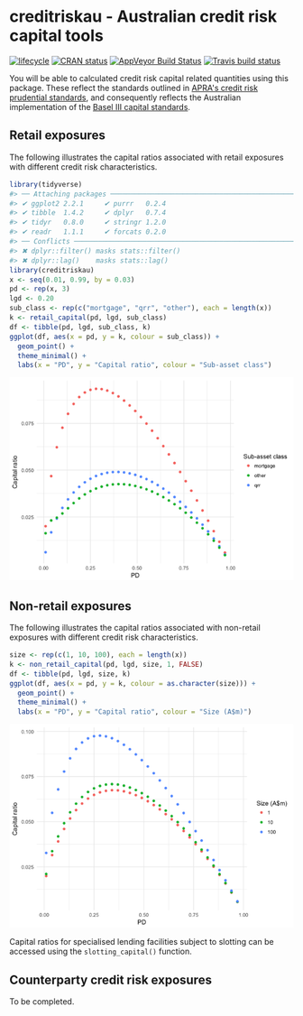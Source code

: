 <!-- README.md is generated from README.Rmd. Please edit that file -->
creditriskau - Australian credit risk capital tools
===================================================

[![lifecycle](https://img.shields.io/badge/lifecycle-experimental-orange.svg)](https://www.tidyverse.org/lifecycle/#experimental) [![CRAN status](http://www.r-pkg.org/badges/version/creditriskau)](https://cran.r-project.org/package=creditriskau) [![AppVeyor Build Status](https://ci.appveyor.com/project/imanuelcostigan/creditriskau)](https://ci.appveyor.com/api/projects/status/x45npmpgyqrdk02l?svg=true) [![Travis build status](https://travis-ci.org/imanuelcostigan/creditriskau.svg?branch=master)](https://travis-ci.org/imanuelcostigan/creditriskau)

You will be able to calculated credit risk capital related quantities using this package. These reflect the standards outlined in [APRA's credit risk prudential standards](http://www.apra.gov.au/adi/PrudentialFramework/Pages/prudential-standards-and-guidance-notes-for-adis.aspx), and consequently reflects the Australian implementation of the [Basel III capital standards](http://www.bis.org/bcbs/basel3.htm).

Retail exposures
----------------

The following illustrates the capital ratios associated with retail exposures with different credit risk characteristics.

``` r
library(tidyverse)
#> ── Attaching packages ─────────────────────────────────────────────────────────────── tidyverse 1.2.1 ──
#> ✔ ggplot2 2.2.1     ✔ purrr   0.2.4
#> ✔ tibble  1.4.2     ✔ dplyr   0.7.4
#> ✔ tidyr   0.8.0     ✔ stringr 1.2.0
#> ✔ readr   1.1.1     ✔ forcats 0.2.0
#> ── Conflicts ────────────────────────────────────────────────────────────────── tidyverse_conflicts() ──
#> ✖ dplyr::filter() masks stats::filter()
#> ✖ dplyr::lag()    masks stats::lag()
library(creditriskau)
x <- seq(0.01, 0.99, by = 0.03)
pd <- rep(x, 3)
lgd <- 0.20
sub_class <- rep(c("mortgage", "qrr", "other"), each = length(x))
k <- retail_capital(pd, lgd, sub_class)
df <- tibble(pd, lgd, sub_class, k)
ggplot(df, aes(x = pd, y = k, colour = sub_class)) + 
  geom_point() +
  theme_minimal() +
  labs(x = "PD", y = "Capital ratio", colour = "Sub-asset class")
```

![](README-retail_example-1.png)

Non-retail exposures
--------------------

The following illustrates the capital ratios associated with non-retail exposures with different credit risk characteristics.

``` r
size <- rep(c(1, 10, 100), each = length(x))
k <- non_retail_capital(pd, lgd, size, 1, FALSE)
df <- tibble(pd, lgd, size, k)
ggplot(df, aes(x = pd, y = k, colour = as.character(size))) + 
  geom_point() +
  theme_minimal() +
  labs(x = "PD", y = "Capital ratio", colour = "Size (A$m)")
```

![](README-non_retail_example-1.png)

Capital ratios for specialised lending facilities subject to slotting can be accessed using the `slotting_capital()` function.

Counterparty credit risk exposures
----------------------------------

To be completed.
